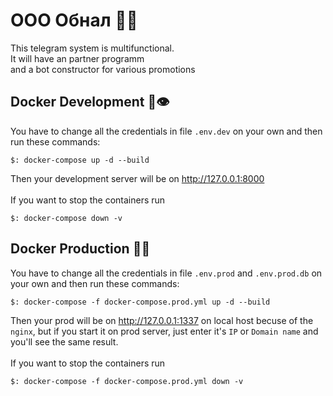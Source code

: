# ООО Обнал 👶🏽
This telegram system is multifunctional.<br> It will have an partner programm<br> and a bot constructor for various promotions
## Docker Development 🐳👁
You have to change all the credentials in file `.env.dev` on your own and then run these commands:
```shell
$: docker-compose up -d --build
```
Then your development server will be on http://127.0.0.1:8000 <br><br>
If you want to stop the containers run
```shell
$: docker-compose down -v
```

## Docker Production 🐳💥
You have to change all the credentials in file `.env.prod` and `.env.prod.db` on your own and then run these commands:
```shell
$: docker-compose -f docker-compose.prod.yml up -d --build 
```
Then your prod will be on http://127.0.0.1:1337 on local host becuse of the `nginx`, but if you start it on prod server, just enter it's `IP` or `Domain name` and you'll see the same result.<br><br>
If you want to stop the containers run
```shell
$: docker-compose -f docker-compose.prod.yml down -v
```
